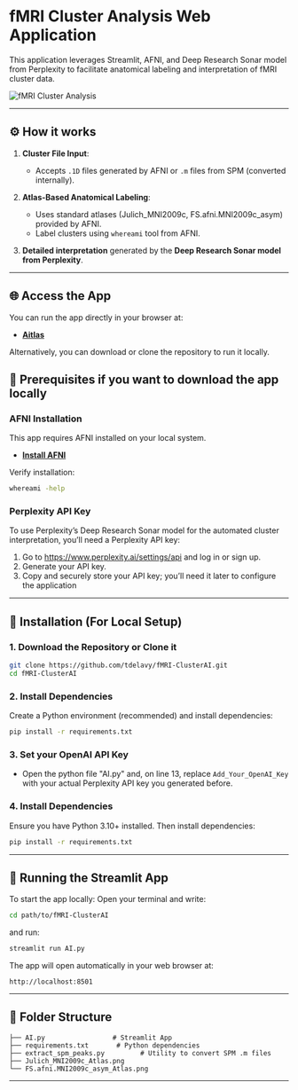 # fMRI Cluster Analysis Web Application

This application leverages Streamlit, AFNI, and Deep Research Sonar model from Perplexity to facilitate anatomical labeling and interpretation of fMRI cluster data.

![fMRI Cluster Analysis](AIclusters.png)

---

## ⚙️ How it works

1. **Cluster File Input**:
   - Accepts `.1D` files generated by AFNI or `.m` files from SPM (converted internally).

2. **Atlas-Based Anatomical Labeling**:
   - Uses standard atlases (Julich_MNI2009c, FS.afni.MNI2009c_asym) provided by AFNI.
   - Label clusters using `whereami` tool from AFNI.

3. **Detailed interpretation** generated by the **Deep Research Sonar model from Perplexity**.

---

## 🌐 **Access the App**

You can run the app directly in your browser at:
- [**Aitlas**](https://aitlas.streamlit.app/)

Alternatively, you can download or clone the repository to run it locally.

## 📌 **Prerequisites if you want to download the app locally**

### AFNI Installation

This app requires AFNI installed on your local system.

- [**Install AFNI**](https://afni.nimh.nih.gov/pub/dist/doc/htmldoc/background_install/install_instructs/index.html)

Verify installation:
```bash
whereami -help
```

### Perplexity API Key

To use Perplexity’s Deep Research Sonar model for the automated cluster interpretation, you’ll need a Perplexity API key:
1. Go to https://www.perplexity.ai/settings/api and log in or sign up.
2. Generate your API key.
3. Copy and securely store your API key; you’ll need it later to configure the application

---

## 🔧 Installation (For Local Setup)

### 1. Download the Repository or Clone it
```bash
git clone https://github.com/tdelavy/fMRI-ClusterAI.git
cd fMRI-ClusterAI
```

### 2. Install Dependencies
Create a Python environment (recommended) and install dependencies:

```bash
pip install -r requirements.txt
```

### 3. Set your OpenAI API Key

- Open the python file "AI.py" and, on line 13, replace `Add_Your_OpenAI_Key` with your actual Perplexity API key you generated before. 


### 4. Install Dependencies

Ensure you have Python 3.10+ installed. Then install dependencies:
```bash
pip install -r requirements.txt
```

---

## 🚀 Running the Streamlit App

To start the app locally:
Open your terminal and write:
```bash
cd path/to/fMRI-ClusterAI
```
and run:
```bash
streamlit run AI.py
```

The app will open automatically in your web browser at:
```
http://localhost:8501
```

---

## 📂 Folder Structure

```
├── AI.py                 # Streamlit App
├── requirements.txt       # Python dependencies     
├── extract_spm_peaks.py         # Utility to convert SPM .m files
├── Julich_MNI2009c_Atlas.png
└── FS.afni.MNI2009c_asym_Atlas.png
```

---

